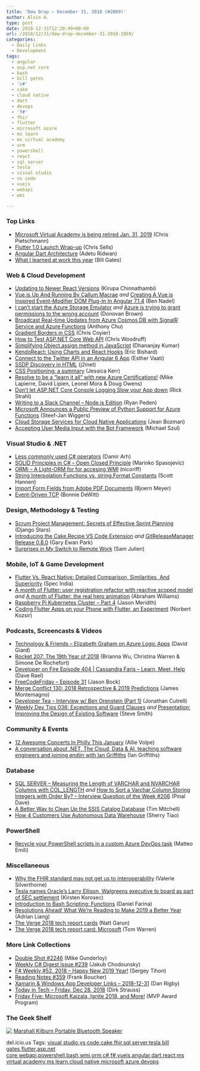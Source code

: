 ```yaml
---
title: 'Dew Drop – December 31, 2018 (#2869)'
author: Alvin A.
type: post
date: 2018-12-31T12:20:49+00:00
url: /2018/12/31/dew-drop-december-31-2018-2869/
categories:
  - Daily Links
  - Development
tags:
  - angular
  - asp.net core
  - bash
  - bill gates
  - 'c#'
  - cake
  - cloud native
  - dart
  - devops
  - 'f#'
  - fhir
  - flutter
  - microsoft azure
  - ms learn
  - ms virtual academy
  - orm
  - powershell
  - react
  - sql server
  - tesla
  - visual studio
  - vs code
  - vuejs
  - webapi
  - wmi

---
```

### <a name="top"></a>Top Links

  * <a href="https://buildazure.com/2018/12/28/microsoft-virtual-academy-is-being-retired-jan-31-2019/" target="_blank">Microsoft Virtual Academy is being retired Jan. 31, 2019</a> (Chris Pietschmann)
  * <a href="https://medium.com/flutter-io/flutter-live-wrapup-57c535ef8994?source=rss----4da7dfd21a33---4" target="_blank">Flutter 1.0 Launch Wrap-up</a> (Chris Sells)
  * <a href="https://hackernoon.com/angular-dart-architecture-4bf1f4265c5e?source=rss----3a8144eabfe3---4" target="_blank">Angular Dart Architecture</a> (Adetu Ridwan)
  * <a href="https://www.gatesnotes.com/About-Bill-Gates/Year-in-Review-2018" target="_blank">What I learned at work this year</a> (Bill Gates)



### <a name="web"></a>Web & Cloud Development

  * <a href="https://www.kirupa.com/react/updating_react_version.htm" target="_blank">Updating to Newer React Versions</a> (Kirupa Chinnathambi)
  * <a href="https://www.bennadel.com/blog/3553-vue-js-up-and-running-by-callum-macrae.htm" target="_blank">Vue.js Up And Running By Callum Macrae</a> _and_ <a href="https://www.bennadel.com/blog/3554-creating-a-vue-js-inspired-event-modifier-dom-plug-in-in-angular-7-1-4.htm" target="_blank">Creating A Vue.js Inspired Event-Modifier DOM Plug-In In Angular 7.1.4</a> (Ben Nadel)
  * <a href="http://www.donovanbrown.com/post/I-cant-start-the-Azure-Storage-Emulator" target="_blank">I can’t start the Azure Storage Emulator</a> _and_ <a href="http://www.donovanbrown.com/post/Azure-is-trying-to-grant-permissions-to-the-wrong-account" target="_blank">Azure is trying to grant permissions to the wrong account</a> (Donovan Brown)
  * <a href="https://www.codeproject.com/Articles/1272678/Broadcast-Real-time-Updates-from-Azure-Cosmos-DB-2" target="_blank">Broadcast Real-time Updates from Azure Cosmos DB with SignalR Service and Azure Functions</a> (Anthony Chu)
  * <a href="https://css-tricks.com/gradient-borders-in-css/" target="_blank">Gradient Borders in CSS</a> (Chris Coyier)
  * <a href="https://www.infoq.com/articles/testing-aspnet-core-web-api?utm_campaign=infoq_content&utm_source=infoq&utm_medium=feed&utm_term=global" target="_blank">How to Test ASP.NET Core Web API</a> (Chris Woodruff)
  * <a href="https://www.infragistics.com/community/blogs/b/infragistics/posts/simplifying-object-assign-method-in-javascript" target="_blank">Simplifying Object.assign method in JavaScript</a> (Dhananjay Kumar)
  * <a href="https://www.telerik.com/blogs/kendoreact-using-charts-and-react-hooks" target="_blank">KendoReact: Using Charts and React Hooks</a> (Eric Bishard)
  * <a href="https://code.tutsplus.com/tutorials/connect-to-the-twitter-api-in-an-angular-6-app--cms-32315" target="_blank">Connect to the Twitter API in an Angular 6 App</a> (Esther Vaati)
  * <a href="https://j2inet.blog/2018/12/28/ssdp-discovery-in-html/" target="_blank">SSDP Discovery in HTML</a> (j2inet)
  * <a href="http://blog.jessitron.com/2018/12/css-positioning-summary.html" target="_blank">CSS Positioning: a summary</a> (Jessica Kerr)
  * <a href="https://blogs.msdn.microsoft.com/premier_developer/2018/12/30/resolve-to-be-a-learn-it-all-with-new-azure-certifications/" target="_blank">Resolve to be a “learn it all” with new Azure Certifications!</a> (Mike Lapierre, David Lipien, Leonel Mora & Doug Owens)
  * <a href="http://feedproxy.google.com/~r/RickStrahl/~3/uF5Uom8Xk5I/Dont-let-ASPNET-Core-Default-Console-Logging-Slow-your-App-down" target="_blank">Don&#8217;t let ASP.NET Core Console Logging Slow your App down</a> (Rick Strahl)
  * <a href="https://www.codeproject.com/Articles/1272963/Writing-to-a-Slack-Channel-Node-js-Edition" target="_blank">Writing to a Slack Channel &#8211; Node.js Edition</a> (Ryan Peden)
  * <a href="https://www.infoq.com/news/2018/12/azure-functions-python-support?utm_campaign=infoq_content&utm_source=infoq&utm_medium=feed&utm_term=global" target="_blank">Microsoft Announces a Public Preview of Python Support for Azure Functions</a> (Steef-Jan Wiggers)
  * <a href="https://thenewstack.io/cloud-storage-services-for-cloud-native-applications/" target="_blank">Cloud Storage Services for Cloud Native Applications</a> (Jean Bozman)
  * <a href="https://codepunk.io/accepting-user-media-input-with-the-bot-framework/" target="_blank">Accepting User Media Input with the Bot Framework</a> (Michael Szul)



### <a name="dotnet"></a>Visual Studio & .NET

  * <a href="http://feedproxy.google.com/~r/netCurryRecentArticles/~3/Mih9GSfxAX8/ShowArticle.aspx" target="_blank">Less commonly used C# operators</a> (Damir Arh)
  * <a href="https://code-maze.com/open-closed-principle/" target="_blank">SOLID Principles in C# – Open Closed Principle</a> (Marinko Spasojevic)
  * <a href="https://github.com/nicoriff/ORMi" target="_blank">ORMi &#8211; A Light-ORM for for accesing WMI</a> (nicoriff)
  * <a href="http://scotthannen.org/blog/2018/12/29/string-interpolation-functions-vs-format-constants.html" target="_blank">String Interpolation Functions vs. string.Format Constants</a> (Scott Hannen)
  * <a href="https://www.textcontrol.com/blog/2018/12/28/import-form-fields-from-adobe-pdf-documents/" target="_blank">Import Form Fields from Adobe PDF Documents</a> (Bjoern Meyer)
  * <a href="http://geek-goddess-bonnie.blogspot.com/2018/12/event-driven-tcp.html" target="_blank">Event-Driven TCP</a> (Bonnie DeWitt)



### <a name="design"></a>Design, Methodology & Testing

  * <a href="https://hackernoon.com/djangostars-scrum-project-management-secrets-of-effective-sprint-planning-43da142d7566?source=rss----3a8144eabfe3---4" target="_blank">Scrum Project Management: Secrets of Effective Sprint Planning</a> (Django Stars)
  * <a href="http://www.gep13.co.uk/blog/introducing-cake-recipe-vscode-extension" target="_blank">Introducing the Cake.Recipe VS Code Extension</a> _and_ <a href="http://www.gep13.co.uk/blog/gitreleasemanager-release-0.8.0" target="_blank">GitReleaseManager Release 0.8.0</a> (Gary Ewan Park)
  * <a href="https://auth0.com/blog/surprises-in-my-switch-to-remote-work/" target="_blank">Surprises in My Switch to Remote Work</a> (Sam Julien)



### <a name="mobile"></a>Mobile, IoT & Game Development

  * <a href="https://codeburst.io/flutter-vs-react-native-detailed-comparison-similarities-and-superiority-3e92b910fa6e?source=rss----61061eb0c96b---4" target="_blank">Flutter Vs. React Native: Detailed Comparison, Similarities, And Superiority</a> (Spec India)
  * <a href="https://bendyworks.com/blog/a-month-of-flutter-user-registration-refactor/index" target="_blank">A month of Flutter: user registration refactor with reactive scoped model</a> _and_ <a href="https://bendyworks.com/blog/a-month-of-flutter-hero-animation/index" target="_blank">A month of Flutter: the real hero animation</a> (Abraham Williams)
  * <a href="http://feedproxy.google.com/~r/LosTechies/~3/HEGYxUUu8HU/" target="_blank">Raspberry Pi Kubernetes Cluster &#8211; Part 4</a> (Jason Meridth)
  * <a href="https://medium.com/flutter-community/coding-flutter-apps-on-your-phone-with-flutter-an-experiment-3b4e8a50dde?source=rss----86fb29d7cc6a---4" target="_blank">Coding Flutter Apps on your Phone with Flutter, an Experiment</a> (Norbert Kozsir)



### <a name="podcasts"></a>Podcasts, Screencasts & Videos

  * <a href="http://DavidGiard.com/2018/12/31/ElizabethGrahamOnAzureLogicApps.aspx" target="_blank">Technology & Friends &#8211; Elizabeth Graham on Azure Logic Apps</a> (David Giard)
  * <a href="http://relay.fm/rocket/207" target="_blank">Rocket 207: The 19th Year of 2018</a> (Brianna Wu, Christina Warren & Simone De Rochefort)
  * <a href="https://developeronfire.com/podcast/episode-404-cassandra-faris-learn-meet-help" target="_blank">Developer on Fire Episode 404 | Cassandra Faris &#8211; Learn, Meet, Help</a> (Dave Rael)
  * <a href="http://www.youtube.com/watch?v=eO0a4MguxZY" target="_blank">FreeCodeFriday &#8211; Episode 31</a> (Jason Bock)
  * <a href="http://www.mergeconflict.fm/130" target="_blank">Merge Conflict 130: 2018 Retrospective & 2019 Predictions</a> (James Montemagno)
  * <a href="http://developertea.simplecast.fm/5f36f755" target="_blank">Developer Tea &#8211; Interview w/ Ben Orenstein (Part 1)</a> (Jonathan Cutrell)
  * <a href="http://www.weeklydevtips.com/036" target="_blank">Weekly Dev Tips 036: Exceptions and Guard Clauses</a> _and_ <a href="https://www.infoq.com/presentations/design-app-improve?utm_campaign=infoq_content&utm_source=infoq&utm_medium=feed&utm_term=global" target="_blank">Presentation: Improving the Design of Existing Software</a> (Steve Smith)



### <a name="events"></a>Community & Events

  * <a href="https://www.uwishunu.com/2018/12/best-concerts-live-music-philadelphia-january-2019/" target="_blank">12 Awesome Concerts In Philly This January</a> (Allie Volpe)
  * <a href="https://blogs.endjin.com/2018/12/a-conversation-with-ian-griffiths/" target="_blank">A conversation about .NET, The Cloud, Data & AI, teaching software engineers and joining endjin with Ian Griffiths</a> (Ian Griffiths)



### <a name="sql"></a>Database

  * <a href="https://blog.sqlauthority.com/2018/12/29/sql-server-measuring-the-length-of-varchar-and-nvarchar-columns-with-col_length/" target="_blank">SQL SERVER – Measuring the Length of VARCHAR and NVARCHAR Columns with COL_LENGTH</a> _and_ <a href="https://blog.sqlauthority.com/2018/12/30/how-to-sort-a-varchar-column-storing-integers-with-order-by-interview-question-of-the-week-206/" target="_blank">How to Sort a Varchar Column Storing Integers with Order By? – Interview Question of the Week #206</a> (Pinal Dave)
  * <a href="https://www.timmitchell.net/post/2018/12/30/a-better-way-to-clean-up-the-ssis-catalog-database/" target="_blank">A Better Way to Clean Up the SSIS Catalog Database</a> (Tim Mitchell)
  * <a href="https://blogs.oracle.com/how-4-customers-use-autonomous-data-warehouse" target="_blank">How 4 Customers Use Autonomous Data Warehouse</a> (Sherry Tiao)



### <a name="ps"></a>PowerShell

  * <a href="http://feedproxy.google.com/~r/MattsAlmSpace/~3/q0tg2CZ95GM/recycle-your-powershell-scripts-in.html" target="_blank">Recycle your PowerShell scripts in a custom Azure DevOps task</a> (Matteo Emili)



### <a name="misc"></a>Miscellaneous

  * <a href="https://searchhealthit.techtarget.com/news/252453591/Why-the-FHIR-standard-may-not-get-us-to-interoperability" target="_blank">Why the FHIR standard may not get us to interoperability</a> (Valerie Silverthorne)
  * <a href="http://feedproxy.google.com/~r/Techcrunch/~3/WVty5t0FNLI/" target="_blank">Tesla names Oracle’s Larry Ellison, Walgreens executive to board as part of SEC settlement</a> (Kirsten Korosec)
  * <a href="http://feedproxy.google.com/~r/MSSQLTips-LatestSqlServerTips/~3/YaVEMUsVtao/" target="_blank">Introduction to Bash Scripting: Functions</a> (Daniel Farina)
  * <a href="https://www.amazonbookreview.com/post/f7c10540-11f1-493b-a533-a7f26b301105/resolutions-ahead-what-we-re-reading-to-make-2019-a-better-year" target="_blank">Resolutions Ahead! What We&#8217;re Reading to Make 2019 a Better Year</a> (Adrian Liang)
  * <a href="https://www.theverge.com/2018/12/28/18152942/2018-tech-recap-facebook-google-microsoft-twitter-amazon" target="_blank">The Verge 2018 tech report cards</a> (Natt Garun)
  * <a href="https://www.theverge.com/2018/12/28/18156366/2018-tech-recap-microsoft-surface-laptop-pro-studio-xbox" target="_blank">The Verge 2018 tech report card: Microsoft</a> (Tom Warren)



### <a name="links"></a>More Link Collections

  * <a href="https://afreshcup.com/home/2018/12/31/double-shot-2246.html" target="_blank">Double Shot #2246</a> (Mike Gunderloy)
  * <a href="http://feedproxy.google.com/~r/digest-csharp/~3/2WXSM7Gz_9k/239" target="_blank">Weekly C# Digest Issue #239</a> (Jakub Chodounsky)
  * <a href="https://sergeytihon.com/2018/12/29/f-weekly-52-2018-happy-new-2019-year/" target="_blank">F# Weekly #52, 2018 – Happy New 2019 Year!</a> (Sergey Tihon)
  * <a href="http://www.frankysnotes.com/2018/12/reading-notes-359.html" target="_blank">Reading Notes #359</a> (Frank Boucher)
  * <a href="https://links.danrigby.com/2018/12/app-developer-links-2018-12-31/" target="_blank">Xamarin & Windows App Developer Links &#8211; 2018-12-31</a> (Dan Rigby)
  * <a href="https://dirkstrauss.com/developer-economics-survey-dec-28-2018/" target="_blank">Today in Tech – Friday, Dec 28, 2018</a> (Dirk Strauss)
  * <a href="https://blogs.msdn.microsoft.com/mvpawardprogram/2018/12/28/friday-five-december-28/" target="_blank">Friday Five: Microsoft Kaizala, Ignite 2018, and More!</a> (MVP Award Program)



### <a name="shelf"></a>The Geek Shelf

<a href="https://www.amazon.com/dp/B00ZY1J1JG/amavin-20" target="_blank"><img data-recalc-dims="1" decoding="async" align="left" style="margin: 0px 0px 10px; border: 0px currentcolor; border-image: none; float: left; display: inline; background-image: none;" src="https://i0.wp.com/images-na.ssl-images-amazon.com/images/I/A1b2b%2B%2BBBeL._SS135_.jpg?w=660&#038;ssl=1" border="0" /></a>&nbsp;<a href="https://www.amazon.com/dp/B00ZY1J1JG/amavin-20" target="_blank">Marshall Kilburn Portable Bluetooth Speaker</a>









<div class="wlWriterEditableSmartContent" id="scid:77ECF5F8-D252-44F5-B4EB-D463C5396A79:6fd4dc67-9e14-4972-a596-1bda5f554b3c" style="margin: 0px; padding: 0px; float: none; display: inline;">
  del.icio.us Tags: <a href="http://del.icio.us/popular/visual+studio" rel="tag">visual studio</a>,<a href="http://del.icio.us/popular/vs+code" rel="tag">vs code</a>,<a href="http://del.icio.us/popular/cake" rel="tag">cake</a>,<a href="http://del.icio.us/popular/fhir" rel="tag">fhir</a>,<a href="http://del.icio.us/popular/sql+server" rel="tag">sql server</a>,<a href="http://del.icio.us/popular/tesla" rel="tag">tesla</a>,<a href="http://del.icio.us/popular/bill+gates" rel="tag">bill gates</a>,<a href="http://del.icio.us/popular/flutter" rel="tag">flutter</a>,<a href="http://del.icio.us/popular/asp.net+core" rel="tag">asp.net core</a>,<a href="http://del.icio.us/popular/webapi" rel="tag">webapi</a>,<a href="http://del.icio.us/popular/powershell" rel="tag">powershell</a>,<a href="http://del.icio.us/popular/bash" rel="tag">bash</a>,<a href="http://del.icio.us/popular/wmi" rel="tag">wmi</a>,<a href="http://del.icio.us/popular/orm" rel="tag">orm</a>,<a href="http://del.icio.us/popular/c%23" rel="tag">c#</a>,<a href="http://del.icio.us/popular/f%23" rel="tag">f#</a>,<a href="http://del.icio.us/popular/vuejs" rel="tag">vuejs</a>,<a href="http://del.icio.us/popular/angular" rel="tag">angular</a>,<a href="http://del.icio.us/popular/dart" rel="tag">dart</a>,<a href="http://del.icio.us/popular/react" rel="tag">react</a>,<a href="http://del.icio.us/popular/ms+virtual+academy" rel="tag">ms virtual academy</a>,<a href="http://del.icio.us/popular/ms+learn" rel="tag">ms learn</a>,<a href="http://del.icio.us/popular/cloud+native" rel="tag">cloud native</a>,<a href="http://del.icio.us/popular/microsoft+azure" rel="tag">microsoft azure</a>,<a href="http://del.icio.us/popular/devops" rel="tag">devops</a>
</div>